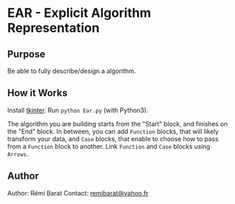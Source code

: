# EAR - Explicit Algorithm Representation

## Purpose

Be able to fully describe/design a algorithm.

## How it Works

Install [tkinter](https://tkdocs.com/tutorial/install.html).
Run `python Ear.py` (with Python3).

The algorithm you are building starts from the "Start" block, and
finishes on the "End" block.
In between, you can add `Function` blocks, that will likely transform
your data, and `Case` blocks, that enable to choose how to pass from
a `Function` block to another.
Link `Function` and `Case` blocks using `Arrows`.

## Author

Author: Rémi Barat
Contact: remibarat@yahoo.fr

